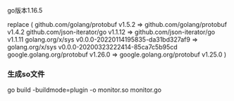 
go版本1.16.5

replace (
github.com/golang/protobuf v1.5.2 => github.com/golang/protobuf v1.4.2
github.com/json-iterator/go v1.1.12 => github.com/json-iterator/go v1.1.11
golang.org/x/sys v0.0.0-20220114195835-da31bd327af9 => golang.org/x/sys v0.0.0-20200323222414-85ca7c5b95cd
google.golang.org/protobuf v1.26.0 => google.golang.org/protobuf v1.25.0
)

### 生成so文件
go build -buildmode=plugin -o monitor.so monitor.go